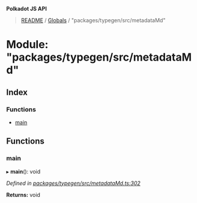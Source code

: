 **Polkadot JS API**

> [README](../README.md) / [Globals](../globals.md) / "packages/typegen/src/metadataMd"

# Module: "packages/typegen/src/metadataMd"

## Index

### Functions

* [main](_packages_typegen_src_metadatamd_.md#main)

## Functions

### main

▸ **main**(): void

*Defined in [packages/typegen/src/metadataMd.ts:302](https://github.com/polkadot-js/api/blob/9d548f787/packages/typegen/src/metadataMd.ts#L302)*

**Returns:** void
